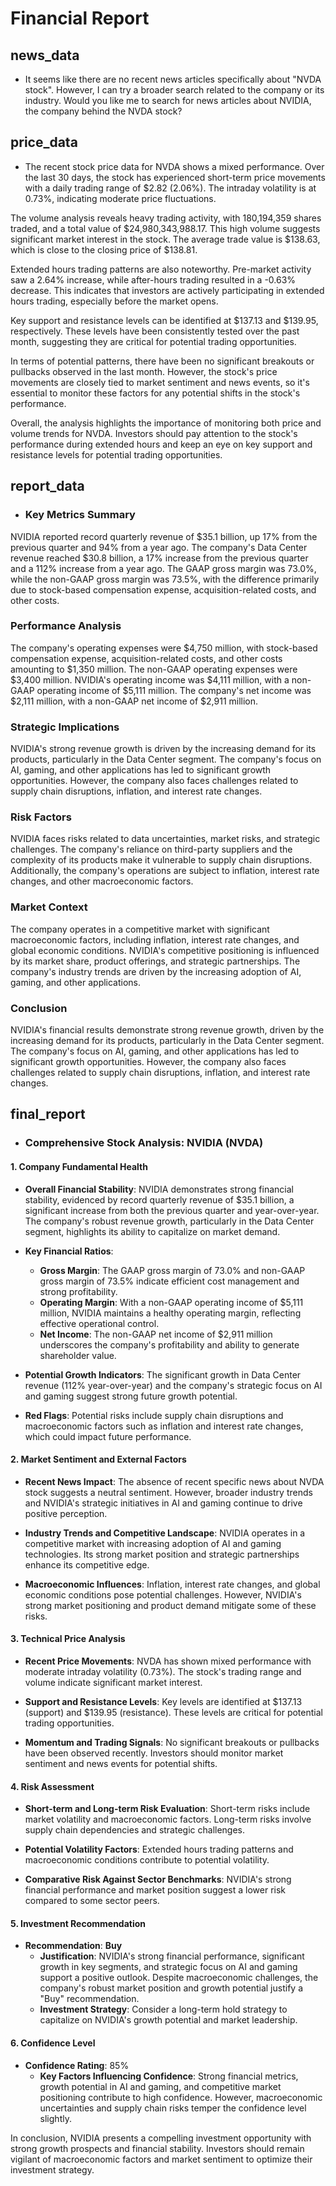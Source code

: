 # Financial Report

## news_data
- It seems like there are no recent news articles specifically about "NVDA stock". However, I can try a broader search related to the company or its industry. Would you like me to search for news articles about NVIDIA, the company behind the NVDA stock?

## price_data
- The recent stock price data for NVDA shows a mixed performance. Over the last 30 days, the stock has experienced short-term price movements with a daily trading range of $2.82 (2.06%). The intraday volatility is at 0.73%, indicating moderate price fluctuations.

The volume analysis reveals heavy trading activity, with 180,194,359 shares traded, and a total value of $24,980,343,988.17. This high volume suggests significant market interest in the stock. The average trade value is $138.63, which is close to the closing price of $138.81.

Extended hours trading patterns are also noteworthy. Pre-market activity saw a 2.64% increase, while after-hours trading resulted in a -0.63% decrease. This indicates that investors are actively participating in extended hours trading, especially before the market opens.

Key support and resistance levels can be identified at $137.13 and $139.95, respectively. These levels have been consistently tested over the past month, suggesting they are critical for potential trading opportunities.

In terms of potential patterns, there have been no significant breakouts or pullbacks observed in the last month. However, the stock's price movements are closely tied to market sentiment and news events, so it's essential to monitor these factors for any potential shifts in the stock's performance.

Overall, the analysis highlights the importance of monitoring both price and volume trends for NVDA. Investors should pay attention to the stock's performance during extended hours and keep an eye on key support and resistance levels for potential trading opportunities.

## report_data
- ### Key Metrics Summary

NVIDIA reported record quarterly revenue of $35.1 billion, up 17% from the previous quarter and 94% from a year ago. The company's Data Center revenue reached $30.8 billion, a 17% increase from the previous quarter and a 112% increase from a year ago. The GAAP gross margin was 73.0%, while the non-GAAP gross margin was 73.5%, with the difference primarily due to stock-based compensation expense, acquisition-related costs, and other costs.

### Performance Analysis

The company's operating expenses were $4,750 million, with stock-based compensation expense, acquisition-related costs, and other costs amounting to $1,350 million. The non-GAAP operating expenses were $3,400 million. NVIDIA's operating income was $4,111 million, with a non-GAAP operating income of $5,111 million. The company's net income was $2,111 million, with a non-GAAP net income of $2,911 million.

### Strategic Implications

NVIDIA's strong revenue growth is driven by the increasing demand for its products, particularly in the Data Center segment. The company's focus on AI, gaming, and other applications has led to significant growth opportunities. However, the company also faces challenges related to supply chain disruptions, inflation, and interest rate changes.

### Risk Factors

NVIDIA faces risks related to data uncertainties, market risks, and strategic challenges. The company's reliance on third-party suppliers and the complexity of its products make it vulnerable to supply chain disruptions. Additionally, the company's operations are subject to inflation, interest rate changes, and other macroeconomic factors.

### Market Context

The company operates in a competitive market with significant macroeconomic factors, including inflation, interest rate changes, and global economic conditions. NVIDIA's competitive positioning is influenced by its market share, product offerings, and strategic partnerships. The company's industry trends are driven by the increasing adoption of AI, gaming, and other applications.

### Conclusion

NVIDIA's financial results demonstrate strong revenue growth, driven by the increasing demand for its products, particularly in the Data Center segment. The company's focus on AI, gaming, and other applications has led to significant growth opportunities. However, the company also faces challenges related to supply chain disruptions, inflation, and interest rate changes.

## final_report
- ### Comprehensive Stock Analysis: NVIDIA (NVDA)

#### 1. Company Fundamental Health

- **Overall Financial Stability**: NVIDIA demonstrates strong financial stability, evidenced by record quarterly revenue of $35.1 billion, a significant increase from both the previous quarter and year-over-year. The company's robust revenue growth, particularly in the Data Center segment, highlights its ability to capitalize on market demand.

- **Key Financial Ratios**: 
  - **Gross Margin**: The GAAP gross margin of 73.0% and non-GAAP gross margin of 73.5% indicate efficient cost management and strong profitability.
  - **Operating Margin**: With a non-GAAP operating income of $5,111 million, NVIDIA maintains a healthy operating margin, reflecting effective operational control.
  - **Net Income**: The non-GAAP net income of $2,911 million underscores the company's profitability and ability to generate shareholder value.

- **Potential Growth Indicators**: The significant growth in Data Center revenue (112% year-over-year) and the company's strategic focus on AI and gaming suggest strong future growth potential.

- **Red Flags**: Potential risks include supply chain disruptions and macroeconomic factors such as inflation and interest rate changes, which could impact future performance.

#### 2. Market Sentiment and External Factors

- **Recent News Impact**: The absence of recent specific news about NVDA stock suggests a neutral sentiment. However, broader industry trends and NVIDIA's strategic initiatives in AI and gaming continue to drive positive perception.

- **Industry Trends and Competitive Landscape**: NVIDIA operates in a competitive market with increasing adoption of AI and gaming technologies. Its strong market position and strategic partnerships enhance its competitive edge.

- **Macroeconomic Influences**: Inflation, interest rate changes, and global economic conditions pose potential challenges. However, NVIDIA's strong market positioning and product demand mitigate some of these risks.

#### 3. Technical Price Analysis

- **Recent Price Movements**: NVDA has shown mixed performance with moderate intraday volatility (0.73%). The stock's trading range and volume indicate significant market interest.

- **Support and Resistance Levels**: Key levels are identified at $137.13 (support) and $139.95 (resistance). These levels are critical for potential trading opportunities.

- **Momentum and Trading Signals**: No significant breakouts or pullbacks have been observed recently. Investors should monitor market sentiment and news events for potential shifts.

#### 4. Risk Assessment

- **Short-term and Long-term Risk Evaluation**: Short-term risks include market volatility and macroeconomic factors. Long-term risks involve supply chain dependencies and strategic challenges.

- **Potential Volatility Factors**: Extended hours trading patterns and macroeconomic conditions contribute to potential volatility.

- **Comparative Risk Against Sector Benchmarks**: NVIDIA's strong financial performance and market position suggest a lower risk compared to some sector peers.

#### 5. Investment Recommendation

- **Recommendation**: **Buy**
  - **Justification**: NVIDIA's strong financial performance, significant growth in key segments, and strategic focus on AI and gaming support a positive outlook. Despite macroeconomic challenges, the company's robust market position and growth potential justify a "Buy" recommendation.
  - **Investment Strategy**: Consider a long-term hold strategy to capitalize on NVIDIA's growth potential and market leadership.

#### 6. Confidence Level

- **Confidence Rating**: 85%
  - **Key Factors Influencing Confidence**: Strong financial metrics, growth potential in AI and gaming, and competitive market positioning contribute to high confidence. However, macroeconomic uncertainties and supply chain risks temper the confidence level slightly.

In conclusion, NVIDIA presents a compelling investment opportunity with strong growth prospects and financial stability. Investors should remain vigilant of macroeconomic factors and market sentiment to optimize their investment strategy.

